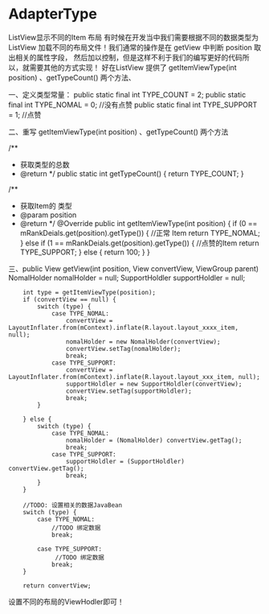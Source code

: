 # AdapterType
ListView显示不同的Item 布局
有时候在开发当中我们需要根据不同的数据类型为ListView 加载不同的布局文件！我们通常的操作是在 getView 中判断 position 取出相关的属性字段，
然后加以控制，但是这样不利于我们的编写更好的代码所以，就需要其他的方式实现！
好在ListView 提供了  getItemViewType(int position) 、getTypeCount() 两个方法、


一、定义类型常量：
 public static final int TYPE_COUNT = 2;
 public static final int TYPE_NOMAL = 0; //没有点赞
 public static final int TYPE_SUPPORT = 1;  //点赞
 
 
 二、重写 getItemViewType(int position) 、getTypeCount() 两个方法
 
 
/**
* 获取类型的总数
* @return
*/
 public static int getTypeCount() {
        return TYPE_COUNT;
}

    
/**
  * 获取Item的 类型
  * @param position
  * @return
  */
@Override
public int getItemViewType(int position) {
    if (0 == mRankDeials.get(position).getType()) { //正常 Item
           return TYPE_NOMAL;
     } else if (1 == mRankDeials.get(position).getType()) { //点赞的Item
            return TYPE_SUPPORT;
     } else {
        return 100;
     }
 }
 
 三、public View getView(int position, View convertView, ViewGroup parent)
        NomalHolder nomalHolder = null;
        SupportHoldler supportHoldler = null;

        int type = getItemViewType(position);
        if (convertView == null) {
            switch (type) {
                case TYPE_NOMAL:
                    convertView = LayoutInflater.from(mContext).inflate(R.layout.layout_xxxx_item, null);
                    nomalHolder = new NomalHolder(convertView);
                    convertView.setTag(nomalHolder);
                    break;
                case TYPE_SUPPORT:
                    convertView = LayoutInflater.from(mContext).inflate(R.layout.layout_xxx_item, null);
                    supportHoldler = new SupportHoldler(convertView);
                    convertView.setTag(supportHoldler);
                    break;
            }

        } else {
            switch (type) {
                case TYPE_NOMAL:
                    nomalHolder = (NomalHolder) convertView.getTag();
                    break;
                case TYPE_SUPPORT:
                    supportHoldler = (SupportHoldler) convertView.getTag();
                    break;
            }
        }

        //TODO: 设置相关的数据JavaBean
        switch (type) {
            case TYPE_NOMAL:
                //TODO 绑定数据
                break;

            case TYPE_SUPPORT:
                 //TODO 绑定数据
                break;
        }

        return convertView;
 设置不同的布局的ViewHodler即可！
